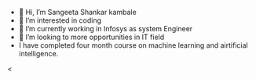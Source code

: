 - 👋 Hi, I’m Sangeeta Shankar kambale
- 👀 I’m interested in coding
- 🌱 I’m currently working in Infosys as system Engineer
- 💞️ I’m looking to more opportunities  in IT field
- I have completed four month course on machine learning and airtificial intelligence.

<
